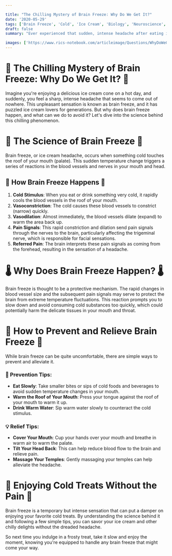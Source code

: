 ```yaml
---

title: "The Chilling Mystery of Brain Freeze: Why Do We Get It?"
date: '2020-05-29'
tags: ['Brain Freeze', 'Cold', 'Ice Cream', 'Biology', 'Neuroscience','Questions']
draft: false
summary: "Ever experienced that sudden, intense headache after eating ice cream too quickly? In this blog post, we explore the phenomenon of brain freeze, why it happens, and how to prevent it."

images: ['https://www.rics-notebook.com/articleimage/Questions/WhyDoWeGetBrainFreeze.webp']
---
```


# 🧊 The Chilling Mystery of Brain Freeze: Why Do We Get It? 🧊

Imagine you're enjoying a delicious ice cream cone on a hot day, and suddenly, you feel a sharp, intense headache that seems to come out of nowhere. This unpleasant sensation is known as brain freeze, and it has puzzled ice cream lovers for generations. But why does brain freeze happen, and what can we do to avoid it? Let's dive into the science behind this chilling phenomenon.

# 🔬 The Science of Brain Freeze 🔬

Brain freeze, or ice cream headache, occurs when something cold touches the roof of your mouth (palate). This sudden temperature change triggers a series of reactions in the blood vessels and nerves in your mouth and head.

## 🧠 How Brain Freeze Happens 🧠

1. **Cold Stimulus**: When you eat or drink something very cold, it rapidly cools the blood vessels in the roof of your mouth.
2. **Vasoconstriction**: The cold causes these blood vessels to constrict (narrow) quickly.
3. **Vasodilation**: Almost immediately, the blood vessels dilate (expand) to warm the area back up.
4. **Pain Signals**: This rapid constriction and dilation send pain signals through the nerves to the brain, particularly affecting the trigeminal nerve, which is responsible for facial sensations.
5. **Referred Pain**: The brain interprets these pain signals as coming from the forehead, resulting in the sensation of a headache.

# 🌡️ Why Does Brain Freeze Happen? 🌡️

Brain freeze is thought to be a protective mechanism. The rapid changes in blood vessel size and the subsequent pain signals may serve to protect the brain from extreme temperature fluctuations. This reaction prompts you to slow down and avoid consuming cold substances too quickly, which could potentially harm the delicate tissues in your mouth and throat.

# 🥶 How to Prevent and Relieve Brain Freeze 🥶

While brain freeze can be quite uncomfortable, there are simple ways to prevent and alleviate it.

### 🛑 Prevention Tips:

- **Eat Slowly**: Take smaller bites or sips of cold foods and beverages to avoid sudden temperature changes in your mouth.
- **Warm the Roof of Your Mouth**: Press your tongue against the roof of your mouth to warm it up.
- **Drink Warm Water**: Sip warm water slowly to counteract the cold stimulus.

### 💡 Relief Tips:

- **Cover Your Mouth**: Cup your hands over your mouth and breathe in warm air to warm the palate.
- **Tilt Your Head Back**: This can help reduce blood flow to the brain and relieve pain.
- **Massage Your Temples**: Gently massaging your temples can help alleviate the headache.

# 🌟 Enjoying Cold Treats Without the Pain 🌟

Brain freeze is a temporary but intense sensation that can put a damper on enjoying your favorite cold treats. By understanding the science behind it and following a few simple tips, you can savor your ice cream and other chilly delights without the dreaded headache.

So next time you indulge in a frosty treat, take it slow and enjoy the moment, knowing you're equipped to handle any brain freeze that might come your way.
